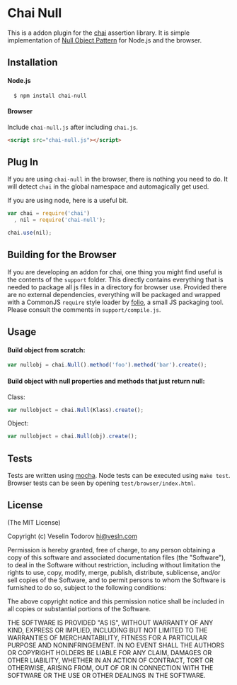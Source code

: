 # Chai Null

This is a addon plugin for the [chai](http://github.com/logicalparadox/chai) assertion library. It is simple implementation
of [Null Object Pattern](http://en.wikipedia.org/wiki/Null_Object_pattern) for Node.js and the browser.

## Installation

#### Node.js

      $ npm install chai-null

#### Browser

Include `chai-null.js` after including `chai.js`. 

```html
<script src="chai-null.js"></script>
```

## Plug In

If you are using `chai-null` in the browser, there is nothing you need to do. It will detect `chai` in the global
namespace and automagically get used.

If you are using node, here is a useful bit.

```js
var chai = require('chai')
  , nil = require('chai-null');

chai.use(nil);
```

## Building for the Browser

If you are developing an addon for chai, one thing you might find useful is the contents of the `support` folder.
This directly contains everything that is needed to package all js files in a directory for browser use. Provided
there are no external dependencies, everything will be packaged and wrapped with a CommonJS `require` style loader
by [folio](https://github.com/logicalparadox/folio), a small JS packaging tool. Please consult the comments in `support/compile.js`.

## Usage

#### Build object from scratch:

```js
var nullobj = chai.Null().method('foo').method('bar').create();
```

#### Build object with null properties and methods that just return null:

Class:

```js
var nullobject = chai.Null(Klass).create();
```

Object:

```js
var nullobject = chai.Null(obj).create();
```

## Tests

Tests are written using [mocha](http://github.com/visionmedia/mocha).
Node tests can be executed using `make test`. Browser tests can be seen by opening `test/browser/index.html`.

## License

(The MIT License)

Copyright (c) Veselin Todorov <hi@vesln.com>

Permission is hereby granted, free of charge, to any person obtaining a copy
of this software and associated documentation files (the "Software"), to deal
in the Software without restriction, including without limitation the rights
to use, copy, modify, merge, publish, distribute, sublicense, and/or sell
copies of the Software, and to permit persons to whom the Software is
furnished to do so, subject to the following conditions:

The above copyright notice and this permission notice shall be included in
all copies or substantial portions of the Software.

THE SOFTWARE IS PROVIDED "AS IS", WITHOUT WARRANTY OF ANY KIND, EXPRESS OR
IMPLIED, INCLUDING BUT NOT LIMITED TO THE WARRANTIES OF MERCHANTABILITY,
FITNESS FOR A PARTICULAR PURPOSE AND NONINFRINGEMENT. IN NO EVENT SHALL THE
AUTHORS OR COPYRIGHT HOLDERS BE LIABLE FOR ANY CLAIM, DAMAGES OR OTHER
LIABILITY, WHETHER IN AN ACTION OF CONTRACT, TORT OR OTHERWISE, ARISING FROM,
OUT OF OR IN CONNECTION WITH THE SOFTWARE OR THE USE OR OTHER DEALINGS IN
THE SOFTWARE.

